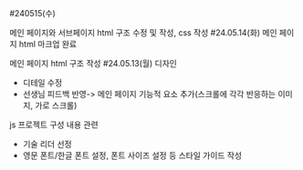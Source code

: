 #240515(수)


메인 페이지와 서브페이지 html 구조 수정 및 작성, css 작성
#24.05.14(화)
메인 페이지 html 마크업 완료

메인 페이지 html 구조 작성
#24.05.13(월)
디자인
* 디테일 수정
* 선생님 피드백 반영-> 메인 페이지 기능적 요소 추가(스크롤에 각각 반응하는 이미지, 가로 스크롤)

js 프로젝트 구성 내용 관련
* 기술 리더 선정
* 영문 폰트/한글 폰트 설정, 폰트 사이즈 설정 등 스타일 가이드 작성
